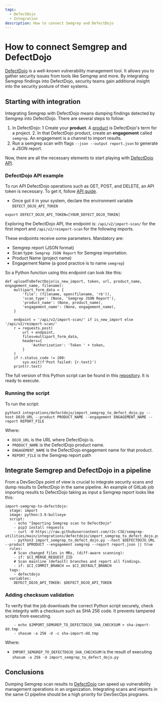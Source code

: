 ```yaml
---
tags:
  - DefectDojo
  - Integration
description: How to connect Semgrep and DefectDojo
---
```


# How to connect Semgrep and DefectDojo

[DefectDojo](https://www.defectdojo.com/) is a well-known vulnerability management tool. It allows you to gather security issues from tools like Semgrep and more. By integrating Semgrep findings into DefectDojo, security teams gain additional insight into the security posture of their systems.

## Starting with integration
Integrating Semgrep with DefectDojo means dumping findings detected by Semgrep into DefectDojo.
There are several steps to follow:

1. In DefectDojo:
    1 Create your **product**. A [product](https://defectdojo-dev.readthedocs.io/en/latest/features.html#products) is DefectDojo's term for a project.
    2. In that DefectDojo product, create an **engagement** called `semgrep`. An engagement is a channel to import results.
2. Run a semgrep scan with flags `--json --output report.json` to generate a JSON report.

Now, there are all the necessary elements to start playing with [DefectDojo API](https://documentation.defectdojo.com/integrations/api-v2-docs/).

### DefectDojo API example 

To run API DefectDojo operations such as GET, POST, and DELETE, an API token is necessary. To get it, follow [API guide](https://documentation.defectdojo.com/integrations/api-v2-docs/).

* Once got it in your system, declare the environment variable `DEFECT_DOJO_API_TOKEN`
```
export DEFECT_DOJO_API_TOKEN=[YOUR_DEFECT_DOJO_TOKEN]
```
Exploring the DefectDojo API, the endpoint is: `/api/v2/import-scan/` for the first import and `/api/v2/reimport-scan` for the following imports.

These endpoints receive some parameters. Mandatory are:
* Semgrep report (JSON format)
* Scan type: `Semgrep JSON Report` for Semgrep importation.
* Product Name (project name)
* Engagement Name (a good practice is to name `semgrep`)

So a Python function using this endpoint can look like this:

```
def uploadToDefectDojo(is_new_import, token, url, product_name, engagement_name, filename):
    multipart_form_data = {
        'file': (filename, open(filename, 'rb')),
        'scan_type': (None, 'Semgrep JSON Report'),
        'product_name': (None, product_name),
        'engagement_name': (None, engagement_name),
    }

    endpoint = '/api/v2/import-scan/' if is_new_import else '/api/v2/reimport-scan/'
    r = requests.post(
        url + endpoint,
        files=multipart_form_data,
        headers={
            'Authorization': 'Token ' + token,
        }
    )
    if r.status_code != 200:
        sys.exit(f'Post failed: {r.text}')
    print(r.text)
```

The full version of this Python script can be found in this [repository](https://github.com/r2c-CSE/semgrep-utilities/blob/main/integrations/defectdojo/import_semgrep_to_defect_dojo.py).
It is ready to execute.

### Running the script

To run the script:
```
python3 integrations/defectdojo/import_semgrep_to_defect_dojo.py --host DOJO_URL --product PRODUCT_NAME --engagement ENGAGEMENT_NAME --report REPORT_FILE 
```
Where:
* `DOJO_URL` is the URL where DefectDojo is.
* `PRODUCT_NAME` is the DefectDojo product name.
* `ENGAGEMENT_NAME` is the DefectDojo engagement name for that product.
* `REPORT_FILE` is the Semgrep report path

## Integrate Semgrep and DefectDojo in a pipeline

From a DevSecOps point of view is crucial to integrate security scans and dump results to DefectDojo in the same pipeline.
An example of GitLab job importing results to DefectDojo taking as input a Semgrep report looks like this:

```
import-semgrep-to-defectdojo:
  stage: import
  image: python:3.9-bullseye
  script:
    - echo "Importing Semgrep scan to DefectDojo"
    - pip3 install requests
    - curl -O https://raw.githubusercontent.com/r2c-CSE/semgrep-utilities/main/integrations/defectdojo/import_semgrep_to_defect_dojo.py
    - python3 import_semgrep_to_defect_dojo.py --host $DEFECTDOJO_URL --product $PRODUCT --engagement semgrep --report report.json || true
  rules:
    # Scan changed files in MRs, (diff-aware scanning):
    - if: $CI_MERGE_REQUEST_IID
    # Scan mainline (default) branches and report all findings.
    - if: $CI_COMMIT_BRANCH == $CI_DEFAULT_BRANCH
  tags:
    - defectdojo
  variables:
    DEFECT_DOJO_API_TOKEN: $DEFECT_DOJO_API_TOKEN
```

### Adding checksum validation
To verify that the job downloads the correct Python script securely, check the integrity with a checksum such as SHA 256 code. It prevents tampered scripts from executing.

```
    - echo $IMPORT_SEMGREP_TO_DEFECTDOJO_SHA_CHECKSUM > sha-import-dd.tmp
    - shasum -a 256 -U -c sha-import-dd.tmp
```
Where:
* `IMPORT_SEMGREP_TO_DEFECTDOJO_SHA_CHECKSUM` is the result of executing `shasum -a 256 -U import_semgrep_to_defect_dojo.py`

## Conclusions
Dumping Semgrep scan results to [DefectDojo](https://www.defectdojo.com/) can speed up vulnerability management operations in an organization. Integrating scans and imports in the same CI pipeline should be a high priority for DevSecOps programs.
